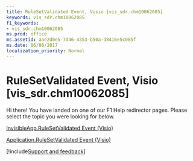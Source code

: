 ```yaml
---
title: RuleSetValidated Event, Visio [vis_sdr.chm10062085]
keywords: vis_sdr.chm10062085
f1_keywords:
- vis_sdr.chm10062085
ms.prod: office
ms.assetid: aae2d0e5-7d46-4353-b50a-d8416e5c085f
ms.date: 06/08/2017
localization_priority: Normal
---
```



# RuleSetValidated Event, Visio [vis_sdr.chm10062085]

Hi there! You have landed on one of our F1 Help redirector pages. Please select the topic you were looking for below.

[InvisibleApp.RuleSetValidated Event (Visio)](https://msdn.microsoft.com/library/6754decd-b5a4-a67f-0361-5c315ba6098e%28Office.15%29.aspx)

[Application.RuleSetValidated Event (Visio)](https://msdn.microsoft.com/library/d074d4d9-9840-0054-8502-e8537952d7d0%28Office.15%29.aspx)

[!include[Support and feedback](~/includes/feedback-boilerplate.md)]